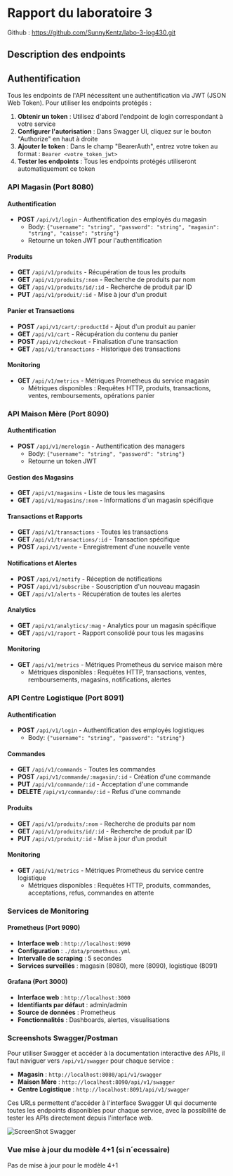 # Rapport du laboratoire 3

Github : https://github.com/SunnyKentz/labo-3-log430.git

## Description des endpoints


## Authentification

Tous les endpoints de l'API nécessitent une authentification via JWT (JSON Web Token). Pour utiliser les endpoints protégés :

1. **Obtenir un token** : Utilisez d'abord l'endpoint de login correspondant à votre service
2. **Configurer l'autorisation** : Dans Swagger UI, cliquez sur le bouton "Authorize" en haut à droite
3. **Ajouter le token** : Dans le champ "BearerAuth", entrez votre token au format : `Bearer <votre_token_jwt>`
4. **Tester les endpoints** : Tous les endpoints protégés utiliseront automatiquement ce token


### API Magasin (Port 8080)

#### Authentification
- **POST** `/api/v1/login` - Authentification des employés du magasin
  - Body: `{"username": "string", "password": "string", "magasin": "string", "caisse": "string"}`
  - Retourne un token JWT pour l'authentification

#### Produits
- **GET** `/api/v1/produits` - Récupération de tous les produits
- **GET** `/api/v1/produits/:nom` - Recherche de produits par nom
- **GET** `/api/v1/produits/id/:id` - Recherche de produit par ID
- **PUT** `/api/v1/produit/:id` - Mise à jour d'un produit

#### Panier et Transactions
- **POST** `/api/v1/cart/:productId` - Ajout d'un produit au panier
- **GET** `/api/v1/cart` - Récupération du contenu du panier
- **POST** `/api/v1/checkout` - Finalisation d'une transaction
- **GET** `/api/v1/transactions` - Historique des transactions

#### Monitoring
- **GET** `/api/v1/metrics` - Métriques Prometheus du service magasin
  - Métriques disponibles : Requêtes HTTP, produits, transactions, ventes, remboursements, opérations panier

### API Maison Mère (Port 8090)

#### Authentification
- **POST** `/api/v1/merelogin` - Authentification des managers
  - Body: `{"username": "string", "password": "string"}`
  - Retourne un token JWT

#### Gestion des Magasins
- **GET** `/api/v1/magasins` - Liste de tous les magasins
- **GET** `/api/v1/magasins/:nom` - Informations d'un magasin spécifique

#### Transactions et Rapports
- **GET** `/api/v1/transactions` - Toutes les transactions
- **GET** `/api/v1/transactions/:id` - Transaction spécifique
- **POST** `/api/v1/vente` - Enregistrement d'une nouvelle vente

#### Notifications et Alertes
- **POST** `/api/v1/notify` - Réception de notifications
- **POST** `/api/v1/subscribe` - Souscription d'un nouveau magasin
- **GET** `/api/v1/alerts` - Récupération de toutes les alertes

#### Analytics
- **GET** `/api/v1/analytics/:mag` - Analytics pour un magasin spécifique
- **GET** `/api/v1/raport` - Rapport consolidé pour tous les magasins

#### Monitoring
- **GET** `/api/v1/metrics` - Métriques Prometheus du service maison mère
  - Métriques disponibles : Requêtes HTTP, transactions, ventes, remboursements, magasins, notifications, alertes

### API Centre Logistique (Port 8091)

#### Authentification
- **POST** `/api/v1/login` - Authentification des employés logistiques
  - Body: `{"username": "string", "password": "string"}`

#### Commandes
- **GET** `/api/v1/commands` - Toutes les commandes
- **POST** `/api/v1/commande/:magasin/:id` - Création d'une commande
- **PUT** `/api/v1/commande/:id` - Acceptation d'une commande
- **DELETE** `/api/v1/commande/:id` - Refus d'une commande

#### Produits
- **GET** `/api/v1/produits/:nom` - Recherche de produits par nom
- **GET** `/api/v1/produits/id/:id` - Recherche de produit par ID
- **PUT** `/api/v1/produit/:id` - Mise à jour d'un produit

#### Monitoring
- **GET** `/api/v1/metrics` - Métriques Prometheus du service centre logistique
  - Métriques disponibles : Requêtes HTTP, produits, commandes, acceptations, refus, commandes en attente

### Services de Monitoring

#### Prometheus (Port 9090)
- **Interface web** : `http://localhost:9090`
- **Configuration** : `./data/prometheus.yml`
- **Intervalle de scraping** : 5 secondes
- **Services surveillés** : magasin (8080), mere (8090), logistique (8091)

#### Grafana (Port 3000)
- **Interface web** : `http://localhost:3000`
- **Identifiants par défaut** : admin/admin
- **Source de données** : Prometheus
- **Fonctionnalités** : Dashboards, alertes, visualisations

### Screenshots Swagger/Postman

Pour utiliser Swagger et accéder à la documentation interactive des APIs, il faut naviguer vers `/api/v1/swagger` pour chaque service :

- **Magasin** : `http://localhost:8080/api/v1/swagger`
- **Maison Mère** : `http://localhost:8090/api/v1/swagger`  
- **Centre Logistique** : `http://localhost:8091/api/v1/swagger`

Ces URLs permettent d'accéder à l'interface Swagger UI qui documente toutes les endpoints disponibles pour chaque service, avec la possibilité de tester les APIs directement depuis l'interface web.

![ScreenShot Swagger](./snap.png)

### Vue mise à jour du modèle 4+1 (si n´ecessaire)

Pas de mise à jour pour le modèle 4+1



